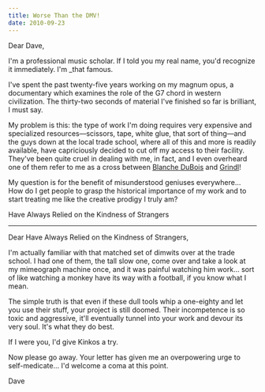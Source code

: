 ```yaml
---
title: Worse Than the DMV!
date: 2010-09-23
---
```

Dear Dave,

I'm a professional music scholar. If I told you my real name, you'd recognize it immediately. I'm _that famous.

I've spent the past twenty-five years working on my magnum opus, a documentary which examines the role of the G7 chord in western civilization. The thirty-two seconds of material I've finished so far is brilliant, I must say.

My problem is this: the type of work I'm doing requires very expensive and specialized resources&#8212;scissors, tape, white glue, that sort of thing&#8212;and the guys down at the local trade school, where all of this and more is readily available, have capriciously decided to cut off my access to their facility. They've been quite cruel in dealing with me, in fact, and I even overheard one of them refer to me as a cross between [Blanche DuBois](http://www.danmaes.com/) and [Grindl](http://www.sarahpac.com/)!

My question is for the benefit of misunderstood geniuses everywhere&#8230; How do I get people to grasp the historical importance of my work and to start treating me like the creative prodigy I truly am?

Have Always Relied on the Kindness of Strangers

---

Dear Have Always Relied on the Kindness of Strangers,

I'm actually familiar with that matched set of dimwits over at the trade school. I had one of them, the tall slow one, come over and take a look at my mimeograph machine once, and it was painful watching him work&#8230; sort of like watching a monkey have its way with a football, if you know what I mean.

The simple truth is that even if these dull tools whip a one-eighty and let you use their stuff, your project is still doomed. Their incompetence is so toxic and aggressive, it'll eventually tunnel into your work and devour its very soul. It's what they do best.

If I were you, I'd give Kinkos a try.

Now please go away. Your letter has given me an overpowering urge to self-medicate&#8230; I'd welcome a coma at this point.

Dave